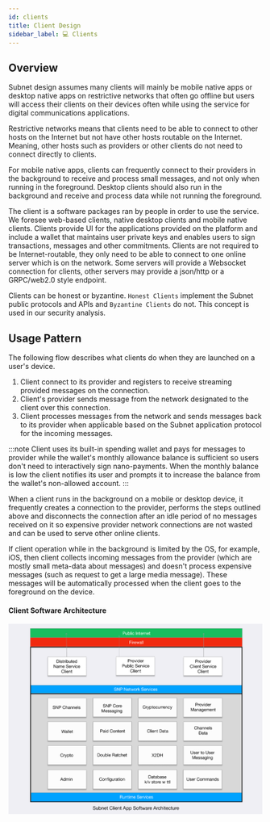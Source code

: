 ```yaml
---
id: clients
title: Client Design
sidebar_label: 💻 Clients
---
```


## Overview
Subnet design assumes many clients will mainly be mobile native apps or desktop native apps on restrictive networks that often go offline but users will access their clients on their devices often while using the service for digital communications applications.

Restrictive networks means that clients need to be able to connect to other hosts on the Internet but not have other hosts routable on the Internet. Meaning, other hosts such as providers or other clients do not need to connect directly to clients.

For mobile native apps, clients can frequently connect to their providers in the background to receive and process small messages, and not only when running in the foreground. Desktop clients should also run in the background and receive and process data while not running the foreground.

The client is a software packages ran by people in order to use the service. We foresee web-based clients, native desktop clients and mobile native clients. Clients provide UI for the applications provided on the platform and include a wallet that maintains user private keys and enables users to sign transactions, messages and other commitments. Clients are not required to be Internet-routable, they only need to be able to connect to one online server which is on the network. Some servers will provide a Websocket connection for clients, other servers may provide a json/http or a GRPC/web2.0 style endpoint.

Clients can be honest or byzantine. `Honest Clients` implement the Subnet public protocols and APIs and `Byzantine Clients` do not. This concept is used in our security analysis.

## Usage Pattern
The following flow describes what clients do when they are launched on a user's device.

1. Client connect to its provider and registers to receive streaming provided messages on the connection.
2. Client's provider sends message from the network designated to the client over this connection.
3. Client processes messages from the network and sends messages back to its provider when applicable based on the Subnet application protocol for the incoming messages.

:::note
Client uses its built-in spending wallet and pays for messages to provider while the wallet's monthly allowance balance is sufficient so users don't need to interactively sign nano-payments. When the monthly balance is low the client notifies its user and prompts it to increase the balance from the wallet's non-allowed account.
:::

When a client runs in the background on a mobile or desktop device, it frequently creates a connection to the provider, performs the steps outlined above and disconnects the connection after an idle period of no messages received on it so expensive provider network connections are not wasted and can be used to serve other online clients.

If client operation while in the background is limited by the OS, for example, iOS, then client collects incoming messages from the provider (which are mostly small meta-data about messages) and doesn't process expensive messages (such as request to get a large media message). These messages will be automatically processed when the client goes to the foreground on the device.


#### Client Software Architecture

![](/client_arch.png)
